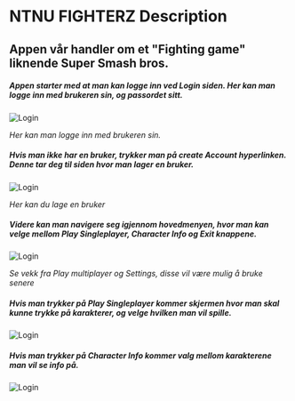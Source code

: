 # NTNU FIGHTERZ Description

## Appen vår handler om et "Fighting game" liknende Super Smash bros. 

##### Appen starter med at man kan logge inn ved Login siden. Her kan man logge inn med brukeren sin, og passordet sitt.

![Login](https://i.gyazo.com/d6884fff741f5a28a33874705f42a990.png)

_Her kan man logge inn med brukeren sin._

##### Hvis man ikke har en bruker, trykker man på create Account hyperlinken. Denne tar deg til siden hvor man lager en bruker. 

![Login](https://i.gyazo.com/521ce1531117b51fe7b3d01d3e9d4e5b.png)

_Her kan du lage en bruker_

##### Videre kan man navigere seg igjennom hovedmenyen, hvor man kan velge mellom **Play Singleplayer**, **Character Info** og **Exit** knappene.

![Login](https://i.gyazo.com/9f75c0c3c707476888a4fcfecc7fcaa8.png)

_Se vekk fra Play multiplayer og Settings, disse vil være mulig å bruke senere_

##### Hvis man trykker på **Play Singleplayer** kommer skjermen hvor man skal kunne trykke på karakterer, og velge hvilken man vil spille. 

![Login](https://i.gyazo.com/1447abbb26e97ab6271a3d641273a3bc.png)

##### Hvis man trykker på **Character Info** kommer valg mellom karakterene man vil se info på.

![Login](https://i.gyazo.com/6c309f979a8e650ea5fd930924b2f888.png)